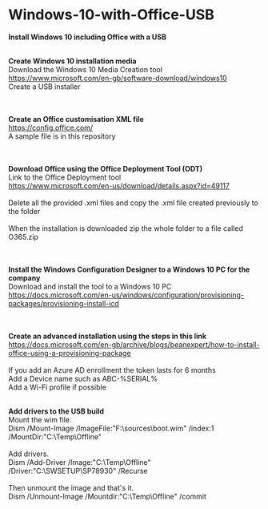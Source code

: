 # Windows-10-with-Office-USB
**Install Windows 10 including Office with a USB**<br/>
<br/>

**Create Windows 10 installation media**<br/>
Download the Windows 10 Media Creation tool<br/>
https://www.microsoft.com/en-gb/software-download/windows10 <br/>
Create a USB installer<br/>
<br/>
<br/>

**Create an Office customisation XML file**<br/>
https://config.office.com/<br/>
A sample file is in this repository<br/>
<br/>
<br/>

**Download Office using the Office Deployment Tool (ODT)**<br/>
Link to the Office Deployment tool<br/>
https://www.microsoft.com/en-us/download/details.aspx?id=49117<br/>
<br/>
Delete all the provided .xml files and copy the .xml file created previously to the folder<br/>
<br/>
When the installation is downloaded zip the whole folder to a file called O365.zip<br/>
<br/>
<br/>

**Install the Windows Configuration Designer to a Windows 10 PC for the company**<br/>
Download and install the tool to a Windows 10 PC<br/>
https://docs.microsoft.com/en-us/windows/configuration/provisioning-packages/provisioning-install-icd<br/>
<br/>
<br/>

**Create an advanced installation using the steps in this link**<br/>
https://docs.microsoft.com/en-gb/archive/blogs/beanexpert/how-to-install-office-using-a-provisioning-package<br/>
<br/>
If you add an Azure AD enrollment the token lasts for 6 months<br/>
Add a Device name such as ABC-%SERIAL%<br/>
Add a Wi-Fi profile if possible<br/>
<br/>

**Add drivers to the USB build**<br/>
Mount the wim file.<br/>
Dism /Mount-Image /ImageFile:"F:\sources\boot.wim" /index:1 /MountDir:"C:\Temp\Offline"<br/>
<br/>
Add drivers.<br/>
Dism /Add-Driver /Image:"C:\Temp\Offline" /Driver:"C:\SWSETUP\SP78930" /Recurse<br/>
<br/>
Then unmount the image and that's it.<br/>
Dism /Unmount-Image /Mountdir:"C:\Temp\Offline" /commit<br/>
<br/>
<br/>
